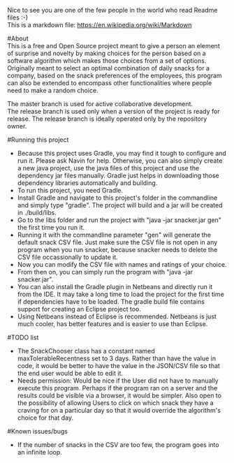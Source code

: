 Nice to see you are one of the few people in the world who read Readme files :-)  
This is a markdown file: https://en.wikipedia.org/wiki/Markdown  

#About  
This is a free and Open Source project meant to give a person an element of surprise and novelty by making choices for the person based on a software 
algorithm which makes those choices from a set of options.  
Originally meant to select an optimal combination of daily snacks for a company, based on the snack preferences of the employees, this program
can also be extended to encompass other functionalities where people need to make a random choice.  

The master branch is used for active collaborative development.   
The release branch is used only when a version of the project is ready for release. The release branch is ideally operated only by the repository owner.  
  
#Running this project  
* Because this project uses Gradle, you may find it tough to configure and run it. Please ask Navin for help. Otherwise, you can also simply create a new java project, use the java files of this project and use the dependency jar files manually. Gradle just helps in downloading those dependency libraries automatically and building.
* To run this project, you need Gradle.   
* Install Gradle and navigate to this project's folder in the commandline and simply type "gradle". The project will build and a jar will be created in ./build/libs.  
* Go to the libs folder and run the project with "java -jar snacker.jar gen" the first time you run it.  
* Running it with the commandline parameter "gen" will generate the default snack CSV file. Just make sure the CSV file is not open in any program when you run snacker, because snacker needs to delete the CSV file occassionally to update it.  
* Now you can modify the CSV file with names and ratings of your choice.  
* From then on, you can simply run the program with "java -jar snacker.jar".  
* You can also install the Gradle plugin in Netbeans and directly run it from the IDE. It may take a long time to load the project for the first time if dependencies have to be loaded. The gradle build file contains support for creating an Eclipse project too.   
* Using Netbeans instead of Eclipse is recommended. Netbeans is just much cooler, has better features and is easier to use than Eclipse.  
  
#TODO list  
* The SnackChooser class has a constant named maxTolerableRecentness set to 3 days. Rather than have the value in code, it would be better to have the value in the JSON/CSV file so that the end user would be able to edit it.  
* Needs permission: Would be nice if the User did not have to manually execute this program. Perhaps if the program ran on a server and the results could be visible via a browser, it would be simpler. Also open to the possibility of allowing Users to click on which snack they have a craving for on a particular day so that it would override the algorithm's choice for that day.
  
#Known issues/bugs  
* If the number of snacks in the CSV are too few, the program goes into an infinite loop. 

